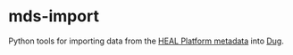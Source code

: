 # mds-import

Python tools for importing data from the [HEAL Platform metadata](https://github.com/HEAL/heal-metadata-schemas)
into [Dug](https://github.com/helxplatform/dug/).